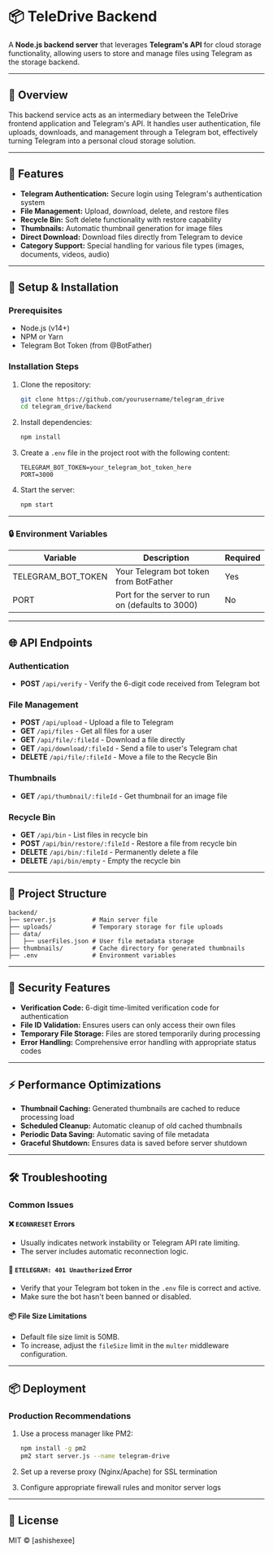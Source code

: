 # 📦 TeleDrive Backend

A **Node.js backend server** that leverages **Telegram's API** for cloud storage functionality, allowing users to store and manage files using Telegram as the storage backend.

---

## 📜 Overview

This backend service acts as an intermediary between the TeleDrive frontend application and Telegram's API. It handles user authentication, file uploads, downloads, and management through a Telegram bot, effectively turning Telegram into a personal cloud storage solution.

---

## 🚀 Features

* **Telegram Authentication:** Secure login using Telegram's authentication system
* **File Management:** Upload, download, delete, and restore files
* **Recycle Bin:** Soft delete functionality with restore capability
* **Thumbnails:** Automatic thumbnail generation for image files
* **Direct Download:** Download files directly from Telegram to device
* **Category Support:** Special handling for various file types (images, documents, videos, audio)

---

## 🔧 Setup & Installation

### Prerequisites

* Node.js (v14+)
* NPM or Yarn
* Telegram Bot Token (from @BotFather)

### Installation Steps

1. Clone the repository:

   ```bash
   git clone https://github.com/yourusername/telegram_drive
   cd telegram_drive/backend
   ```

2. Install dependencies:

   ```bash
   npm install
   ```

3. Create a `.env` file in the project root with the following content:

   ```
   TELEGRAM_BOT_TOKEN=your_telegram_bot_token_here
   PORT=3000
   ```

4. Start the server:

   ```bash
   npm start
   ```

---

### 🔒 Environment Variables

| Variable             | Description                                      | Required |
| -------------------- | ------------------------------------------------ | -------- |
| TELEGRAM\_BOT\_TOKEN | Your Telegram bot token from BotFather           | Yes      |
| PORT                 | Port for the server to run on (defaults to 3000) | No       |

---

## 🌐 API Endpoints

### Authentication

* **POST** `/api/verify` - Verify the 6-digit code received from Telegram bot

### File Management

* **POST** `/api/upload` - Upload a file to Telegram
* **GET** `/api/files` - Get all files for a user
* **GET** `/api/file/:fileId` - Download a file directly
* **GET** `/api/download/:fileId` - Send a file to user's Telegram chat
* **DELETE** `/api/file/:fileId` - Move a file to the Recycle Bin

### Thumbnails

* **GET** `/api/thumbnail/:fileId` - Get thumbnail for an image file

### Recycle Bin

* **GET** `/api/bin` - List files in recycle bin
* **POST** `/api/bin/restore/:fileId` - Restore a file from recycle bin
* **DELETE** `/api/bin/:fileId` - Permanently delete a file
* **DELETE** `/api/bin/empty` - Empty the recycle bin

---

## 📂 Project Structure

```
backend/
├── server.js          # Main server file
├── uploads/           # Temporary storage for file uploads
├── data/
│   ├── userFiles.json # User file metadata storage
├── thumbnails/        # Cache directory for generated thumbnails
├── .env               # Environment variables
```

---

## 🔐 Security Features

* **Verification Code:** 6-digit time-limited verification code for authentication
* **File ID Validation:** Ensures users can only access their own files
* **Temporary File Storage:** Files are stored temporarily during processing
* **Error Handling:** Comprehensive error handling with appropriate status codes

---

## ⚡ Performance Optimizations

* **Thumbnail Caching:** Generated thumbnails are cached to reduce processing load
* **Scheduled Cleanup:** Automatic cleanup of old cached thumbnails
* **Periodic Data Saving:** Automatic saving of file metadata
* **Graceful Shutdown:** Ensures data is saved before server shutdown

---

## 🛠️ Troubleshooting

### Common Issues

#### ❌ `ECONNRESET` Errors

* Usually indicates network instability or Telegram API rate limiting.
* The server includes automatic reconnection logic.

#### 🔐 `ETELEGRAM: 401 Unauthorized` Error

* Verify that your Telegram bot token in the `.env` file is correct and active.
* Make sure the bot hasn't been banned or disabled.

#### 📦 File Size Limitations

* Default file size limit is 50MB.
* To increase, adjust the `fileSize` limit in the `multer` middleware configuration.

---

## 📦 Deployment

### Production Recommendations

1. Use a process manager like PM2:

   ```bash
   npm install -g pm2
   pm2 start server.js --name telegram-drive
   ```

2. Set up a reverse proxy (Nginx/Apache) for SSL termination

3. Configure appropriate firewall rules and monitor server logs

---

## 📘 License

MIT © \[ashishexee]